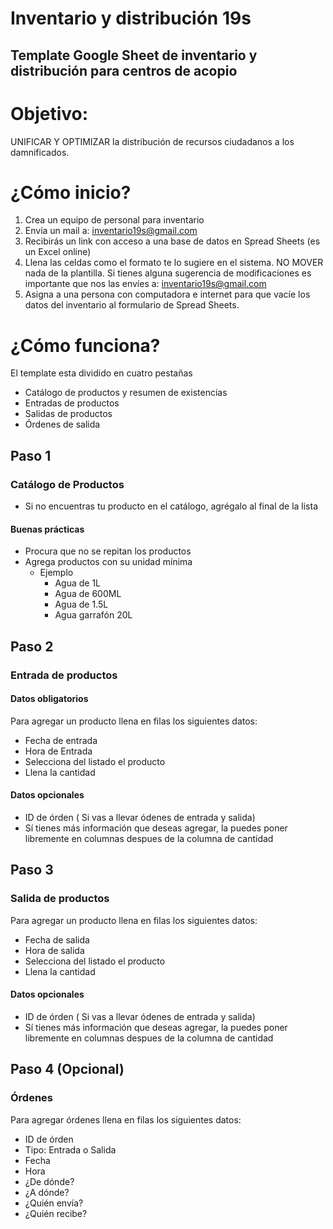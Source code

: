 # Inventario y distribución 19s
## Template Google Sheet de inventario y distribución para centros de acopio 

# Objetivo: 
UNIFICAR Y OPTIMIZAR  la distribución de recursos ciudadanos a los damnificados.

# ¿Cómo inicio?
1. Crea un equipo de personal para inventario
2. Envía un mail a: inventario19s@gmail.com
3. Recibirás un link con acceso a una base de datos en Spread Sheets (es un Excel online)
4. Llena las celdas como el formato te lo sugiere en el sistema. NO MOVER nada de la plantilla. Si tienes alguna sugerencia de modificaciones es importante que nos las envíes a: inventario19s@gmail.com
5. Asigna a una persona con computadora e internet para que vacíe los datos del inventario al formulario de Spread Sheets. 

# ¿Cómo funciona?

El template esta dividido en cuatro pestañas 
* Catálogo de productos y resumen de existencias
* Entradas de productos
* Salidas de productos
* Órdenes de salida

## Paso 1
### Catálogo de Productos
* Si no encuentras tu producto en el catálogo, agrégalo al final de la lista
#### Buenas prácticas
* Procura que no se repitan los productos
* Agrega productos con su unidad mínima 
  * Ejemplo
    * Agua de 1L
    * Agua de 600ML
    * Agua de 1.5L
    * Agua garrafón 20L

## Paso 2
### Entrada de productos

#### Datos obligatorios
Para agregar un producto llena en filas los siguientes datos:
* Fecha de entrada
* Hora de Entrada 
* Selecciona del listado el producto
* Llena la cantidad 

#### Datos opcionales 
* ID de órden ( Si vas a llevar ódenes de entrada y salida) 
* Sí tienes más información que deseas agregar, la puedes poner libremente en columnas despues de la columna de cantidad 

## Paso 3
### Salida de productos
Para agregar un producto llena en filas los siguientes datos:
* Fecha de salida
* Hora de salida
* Selecciona del listado el producto
* Llena la cantidad 

#### Datos opcionales 
* ID de órden ( Si vas a llevar ódenes de entrada y salida) 
* Sí tienes más información que deseas agregar, la puedes poner libremente en columnas despues de la columna de cantidad 

## Paso 4 (Opcional) 
### Órdenes
Para agregar órdenes llena en filas los siguientes datos:
* ID de órden
* Tipo: Entrada o Salida
* Fecha
* Hora
* ¿De dónde?
* ¿A dónde?
* ¿Quién envía?
* ¿Quién recibe?




